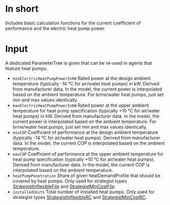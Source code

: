 # In short

Includes basic calculation functions for the current coefficient of performance and the electric heat pump power.

# Input

A dedicated ParameterTree is given that can be re-used in agents that feature heat pumps.

* `minElectricHeatPumpPowerInKW` Rated power at the design ambient temperature (typically -14 °C for air/water heat
  pumps) in kW. Derived from manufacturer data. In the model, the current power is interpolated based on the ambient
  temperature. For brine/water heat pumps, just set min and max values identically.
* `maxElectricHeatPumpPowerInKW` Rated power at the upper ambient temperature for heat pump specification (typically +10
  °C for air/water heat pumps) in kW. Derived from manufacturer data. In the model, the current power is interpolated
  based on the ambient temperature. For brine/water heat pumps, just set min and max values identically.
* `minCOP` Coefficient of performance at the design ambient temperature (typically -14 °C for air/water heat pumps).
  Derived from manufacturer data. In the model, the current COP is interpolated based on the ambient temperature.
* `maxCOP` Coefficient of performance at the upper ambient temperature for heat pump specification (typically +10 °C for
  air/water heat pumps). Derived from manufacturer data. In the model, the current COP is interpolated based on the
  ambient temperature.
* `heatPumpPenetration` Share of given heatDemandProfile that should be covered by heat pumps. Only used for strategist
  types [StrategistInflexibleFile](./StrategistInflexibleFile(HeatPump))
  and [StrategistMinCostFile](./StrategistMinCostFile(HeatPump)).
* `installedUnits` Total number of installed heat pumps. Only used for strategist
  types [StrategistInflexibleRC](./StrategistInflexibleRC(HeatPump))
  and [StrategistMinCostRC](./StrategistMinCostRC(HeatPump)).
